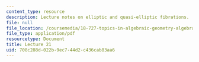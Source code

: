 ```yaml
---
content_type: resource
description: Lecture notes on elliptic and quasi-elliptic fibrations.
file: null
file_location: /coursemedia/18-727-topics-in-algebraic-geometry-algebraic-surfaces-spring-2008/708c288d022b9ec744d2c436cab83aa6_lect21.pdf
file_type: application/pdf
resourcetype: Document
title: Lecture 21
uid: 708c288d-022b-9ec7-44d2-c436cab83aa6
---
```

